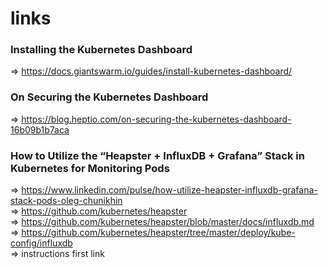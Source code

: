 # links
### Installing the Kubernetes Dashboard
=> https://docs.giantswarm.io/guides/install-kubernetes-dashboard/
### On Securing the Kubernetes Dashboard 
=> https://blog.heptio.com/on-securing-the-kubernetes-dashboard-16b09b1b7aca
### How to Utilize the “Heapster + InfluxDB + Grafana” Stack in Kubernetes for Monitoring Pods
=> https://www.linkedin.com/pulse/how-utilize-heapster-influxdb-grafana-stack-pods-oleg-chunikhin </br>
=> https://github.com/kubernetes/heapster </br>
=> https://github.com/kubernetes/heapster/blob/master/docs/influxdb.md </br>
=> https://github.com/kubernetes/heapster/tree/master/deploy/kube-config/influxdb  </br>
=> instructions first link </br>


